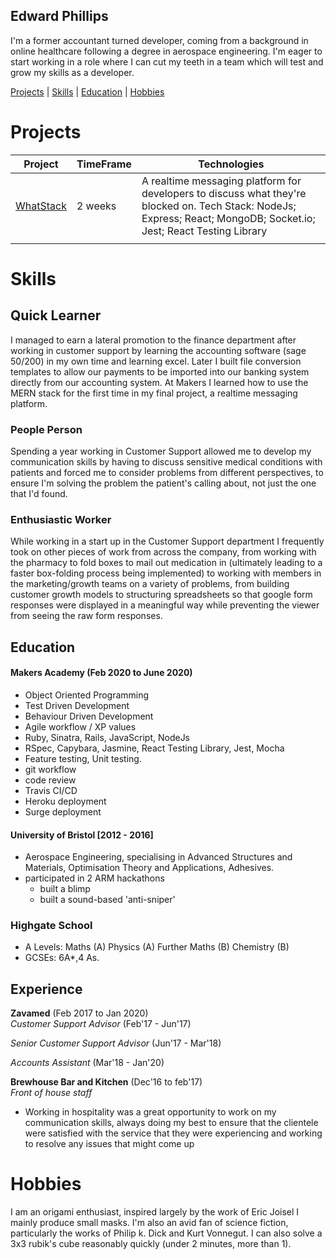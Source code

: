 ## Edward Phillips

I'm a former accountant turned developer, coming from a background in online healthcare following a degree in aerospace engineering. I'm eager to start working in a role where I can cut my teeth in a team which will test and grow my skills as a developer.

[Projects](#projects) | [Skills](#skills) | [Education](#education) | [Hobbies](#hobbies)

# Projects

|Project|TimeFrame|Technologies|
|-------|---------|------------|
|[WhatStack](https://github.com/FayeCarter/WhatStack)|2 weeks|A realtime messaging platform for developers to discuss what they're blocked on. Tech Stack: NodeJs; Express; React; MongoDB; Socket.io; Jest; React Testing Library|
||||
# Skills

## Quick Learner
I managed to earn a lateral promotion to the finance department after working in customer support by learning the accounting software (sage 50/200) in my own time and learning excel. 
Later I built file conversion templates to allow our payments to be imported into our banking system directly from our accounting system. At Makers I learned how to use the MERN stack for the first time in my final project, a realtime messaging platform.

### People Person
Spending a year working in Customer Support allowed me to develop my communication skills by having to discuss sensitive medical conditions with patients and forced me to consider problems from different perspectives, to ensure I'm solving the problem the patient's calling about, not just the one that I'd found.

### Enthusiastic Worker
While working in a start up in the Customer Support department I frequently took on other pieces of work from across the company, from working with the pharmacy to fold boxes to mail out medication in (ultimately leading to a faster box-folding process being implemented) to working with members in the marketing/growth teams on a variety of problems, from building customer growth models to structuring spreadsheets so that google form responses were displayed in a meaningful way while preventing the viewer from seeing the raw form responses.

## Education

#### Makers Academy (Feb 2020 to June 2020)

- Object Oriented Programming
- Test Driven Development
- Behaviour Driven Development
- Agile workflow / XP values
- Ruby, Sinatra, Rails, JavaScript, NodeJs
- RSpec, Capybara, Jasmine, React Testing Library, Jest, Mocha
- Feature testing, Unit testing.
- git workflow
- code review
- Travis CI/CD
- Heroku deployment
- Surge deployment

#### University of Bristol [2012 - 2016]

- Aerospace Engineering, specialising in Advanced Structures and Materials, Optimisation Theory and Applications, Adhesives.
- participated in 2 ARM hackathons
  - built a blimp
  - built a sound-based 'anti-sniper'
 
### Highgate School

- A Levels: Maths (A) Physics (A) Further Maths (B) Chemistry (B)
- GCSEs: 6A*,4 As.

## Experience

**Zavamed** (Feb 2017 to Jan 2020)    
*Customer Support Advisor*  (Feb'17 - Jun'17)

*Senior Customer Support Advisor* (Jun'17 - Mar'18)

*Accounts Assistant* (Mar'18 - Jan'20)

**Brewhouse Bar and Kitchen** (Dec'16 to feb'17)   
*Front of house staff*  
- Working in hospitality was a great opportunity to work on my communication skills, always doing my best to ensure that the clientele were satisfied with the service that they were experiencing and working to resolve any issues that might come up

# Hobbies
I am an origami enthusiast, inspired largely by the work of Eric Joisel I mainly produce small masks.
I'm also an avid fan of science fiction, particularly the works of Philip k. Dick and Kurt Vonnegut.
I can also solve a 3x3 rubik's cube reasonably quickly (under 2 minutes, more than 1).
